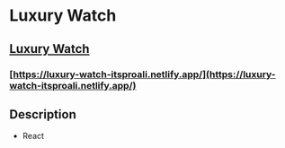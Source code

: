 # Luxury Watch

## [Luxury Watch](https://luxury-watch-itsproali.netlify.app/)
### [https://luxury-watch-itsproali.netlify.app/](https://luxury-watch-itsproali.netlify.app/)

## Description
 * React